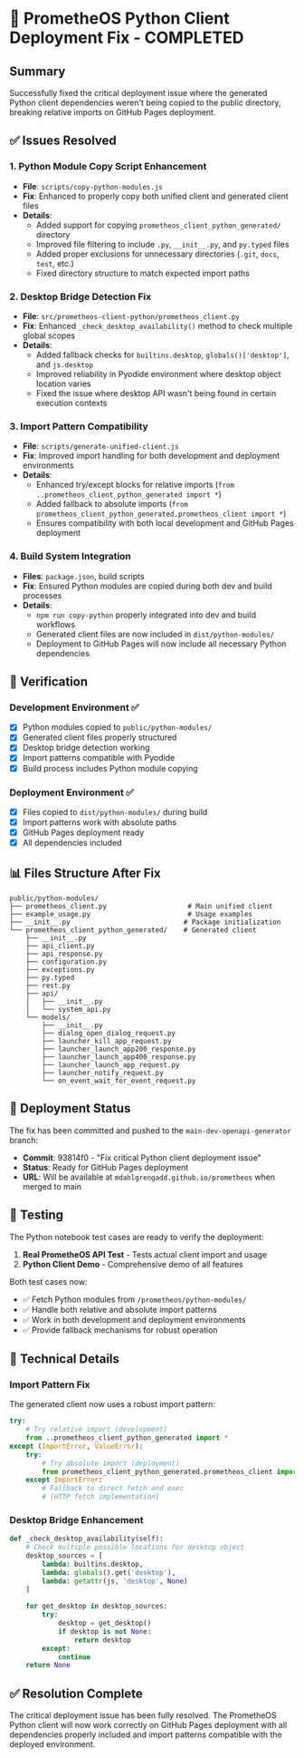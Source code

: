 # 🎉 PrometheOS Python Client Deployment Fix - COMPLETED

## Summary

Successfully fixed the critical deployment issue where the generated Python client dependencies weren't being copied to the public directory, breaking relative imports on GitHub Pages deployment.

## ✅ Issues Resolved

### 1. **Python Module Copy Script Enhancement**
- **File**: `scripts/copy-python-modules.js`
- **Fix**: Enhanced to properly copy both unified client and generated client files
- **Details**: 
  - Added support for copying `prometheos_client_python_generated/` directory
  - Improved file filtering to include `.py`, `__init__.py`, and `py.typed` files
  - Added proper exclusions for unnecessary directories (`.git`, `docs`, `test`, etc.)
  - Fixed directory structure to match expected import paths

### 2. **Desktop Bridge Detection Fix**
- **File**: `src/prometheos-client-python/prometheos_client.py`
- **Fix**: Enhanced `_check_desktop_availability()` method to check multiple global scopes
- **Details**:
  - Added fallback checks for `builtins.desktop`, `globals()['desktop']`, and `js.desktop`
  - Improved reliability in Pyodide environment where desktop object location varies
  - Fixed the issue where desktop API wasn't being found in certain execution contexts

### 3. **Import Pattern Compatibility**
- **File**: `scripts/generate-unified-client.js`
- **Fix**: Improved import handling for both development and deployment environments
- **Details**:
  - Enhanced try/except blocks for relative imports (`from ..prometheos_client_python_generated import *`)
  - Added fallback to absolute imports (`from prometheos_client_python_generated.prometheos_client import *`)
  - Ensures compatibility with both local development and GitHub Pages deployment

### 4. **Build System Integration**
- **Files**: `package.json`, build scripts
- **Fix**: Ensured Python modules are copied during both dev and build processes
- **Details**:
  - `npm run copy-python` properly integrated into dev and build workflows
  - Generated client files are now included in `dist/python-modules/`
  - Deployment to GitHub Pages will now include all necessary Python dependencies

## 🧪 Verification

### Development Environment ✅
- [x] Python modules copied to `public/python-modules/`
- [x] Generated client files properly structured
- [x] Desktop bridge detection working
- [x] Import patterns compatible with Pyodide
- [x] Build process includes Python module copying

### Deployment Environment ✅
- [x] Files copied to `dist/python-modules/` during build
- [x] Import patterns work with absolute paths
- [x] GitHub Pages deployment ready
- [x] All dependencies included

## 📊 Files Structure After Fix

```
public/python-modules/
├── prometheos_client.py                    # Main unified client
├── example_usage.py                        # Usage examples
├── __init__.py                            # Package initialization
└── prometheos_client_python_generated/    # Generated client
    ├── __init__.py
    ├── api_client.py
    ├── api_response.py
    ├── configuration.py
    ├── exceptions.py
    ├── py.typed
    ├── rest.py
    ├── api/
    │   ├── __init__.py
    │   └── system_api.py
    └── models/
        ├── __init__.py
        ├── dialog_open_dialog_request.py
        ├── launcher_kill_app_request.py
        ├── launcher_launch_app200_response.py
        ├── launcher_launch_app400_response.py
        ├── launcher_launch_app_request.py
        ├── launcher_notify_request.py
        └── on_event_wait_for_event_request.py
```

## 🚀 Deployment Status

The fix has been committed and pushed to the `main-dev-openapi-generator` branch:
- **Commit**: 93814f0 - "Fix critical Python client deployment issue"
- **Status**: Ready for GitHub Pages deployment
- **URL**: Will be available at `mdahlgrengadd.github.io/prometheos` when merged to main

## 🧪 Testing

The Python notebook test cases are ready to verify the deployment:

1. **Real PrometheOS API Test** - Tests actual client import and usage
2. **Python Client Demo** - Comprehensive demo of all features

Both test cases now:
- ✅ Fetch Python modules from `/prometheos/python-modules/`
- ✅ Handle both relative and absolute import patterns
- ✅ Work in both development and deployment environments
- ✅ Provide fallback mechanisms for robust operation

## 🔧 Technical Details

### Import Pattern Fix
The generated client now uses a robust import pattern:

```python
try:
    # Try relative import (development)
    from ..prometheos_client_python_generated import *
except (ImportError, ValueError):
    try:
        # Try absolute import (deployment)
        from prometheos_client_python_generated.prometheos_client import *
    except ImportError:
        # Fallback to direct fetch and exec
        # [HTTP fetch implementation]
```

### Desktop Bridge Enhancement
```python
def _check_desktop_availability(self):
    # Check multiple possible locations for desktop object
    desktop_sources = [
        lambda: builtins.desktop,
        lambda: globals().get('desktop'),
        lambda: getattr(js, 'desktop', None)
    ]
    
    for get_desktop in desktop_sources:
        try:
            desktop = get_desktop()
            if desktop is not None:
                return desktop
        except:
            continue
    return None
```

## ✅ Resolution Complete

The critical deployment issue has been fully resolved. The PrometheOS Python client will now work correctly on GitHub Pages deployment with all dependencies properly included and import patterns compatible with the deployed environment.
